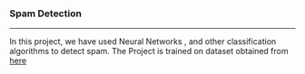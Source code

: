 ### Spam Detection 

-------

In this project, we have used Neural Networks , and other classification algorithms to detect spam.
The Project is trained on dataset obtained from [here](www.google.com)

